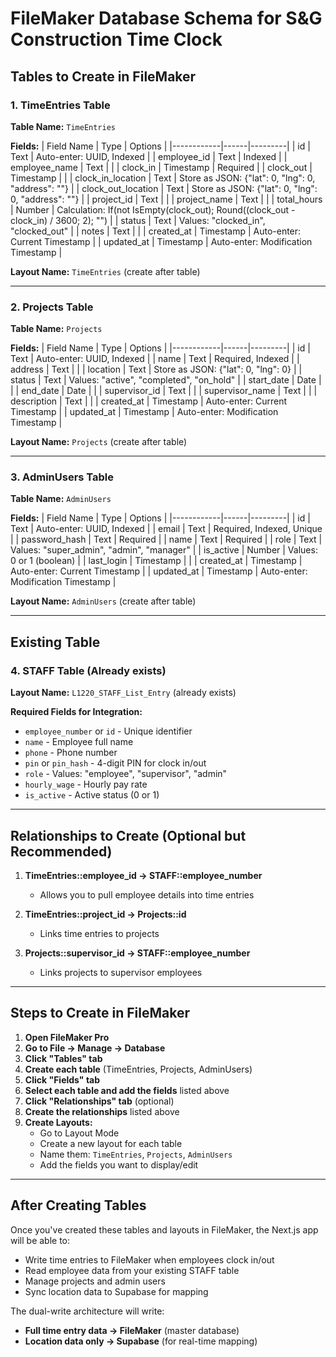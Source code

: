 # FileMaker Database Schema for S&G Construction Time Clock

## Tables to Create in FileMaker

### 1. TimeEntries Table

**Table Name:** `TimeEntries`

**Fields:**
| Field Name | Type | Options |
|------------|------|---------|
| id | Text | Auto-enter: UUID, Indexed |
| employee_id | Text | Indexed |
| employee_name | Text | |
| clock_in | Timestamp | Required |
| clock_out | Timestamp | |
| clock_in_location | Text | Store as JSON: {"lat": 0, "lng": 0, "address": ""} |
| clock_out_location | Text | Store as JSON: {"lat": 0, "lng": 0, "address": ""} |
| project_id | Text | |
| project_name | Text | |
| total_hours | Number | Calculation: If(not IsEmpty(clock_out); Round((clock_out - clock_in) / 3600; 2); "") |
| status | Text | Values: "clocked_in", "clocked_out" |
| notes | Text | |
| created_at | Timestamp | Auto-enter: Current Timestamp |
| updated_at | Timestamp | Auto-enter: Modification Timestamp |

**Layout Name:** `TimeEntries` (create after table)

---

### 2. Projects Table

**Table Name:** `Projects`

**Fields:**
| Field Name | Type | Options |
|------------|------|---------|
| id | Text | Auto-enter: UUID, Indexed |
| name | Text | Required, Indexed |
| address | Text | |
| location | Text | Store as JSON: {"lat": 0, "lng": 0} |
| status | Text | Values: "active", "completed", "on_hold" |
| start_date | Date | |
| end_date | Date | |
| supervisor_id | Text | |
| supervisor_name | Text | |
| description | Text | |
| created_at | Timestamp | Auto-enter: Current Timestamp |
| updated_at | Timestamp | Auto-enter: Modification Timestamp |

**Layout Name:** `Projects` (create after table)

---

### 3. AdminUsers Table

**Table Name:** `AdminUsers`

**Fields:**
| Field Name | Type | Options |
|------------|------|---------|
| id | Text | Auto-enter: UUID, Indexed |
| email | Text | Required, Indexed, Unique |
| password_hash | Text | Required |
| name | Text | Required |
| role | Text | Values: "super_admin", "admin", "manager" |
| is_active | Number | Values: 0 or 1 (boolean) |
| last_login | Timestamp | |
| created_at | Timestamp | Auto-enter: Current Timestamp |
| updated_at | Timestamp | Auto-enter: Modification Timestamp |

**Layout Name:** `AdminUsers` (create after table)

---

## Existing Table

### 4. STAFF Table (Already exists)

**Layout Name:** `L1220_STAFF_List_Entry` (already exists)

**Required Fields for Integration:**
- `employee_number` or `id` - Unique identifier
- `name` - Employee full name
- `phone` - Phone number
- `pin` or `pin_hash` - 4-digit PIN for clock in/out
- `role` - Values: "employee", "supervisor", "admin"
- `hourly_wage` - Hourly pay rate
- `is_active` - Active status (0 or 1)

---

## Relationships to Create (Optional but Recommended)

1. **TimeEntries::employee_id → STAFF::employee_number**
   - Allows you to pull employee details into time entries

2. **TimeEntries::project_id → Projects::id**
   - Links time entries to projects

3. **Projects::supervisor_id → STAFF::employee_number**
   - Links projects to supervisor employees

---

## Steps to Create in FileMaker

1. **Open FileMaker Pro**
2. **Go to File → Manage → Database**
3. **Click "Tables" tab**
4. **Create each table** (TimeEntries, Projects, AdminUsers)
5. **Click "Fields" tab**
6. **Select each table and add the fields** listed above
7. **Click "Relationships" tab** (optional)
8. **Create the relationships** listed above
9. **Create Layouts:**
   - Go to Layout Mode
   - Create a new layout for each table
   - Name them: `TimeEntries`, `Projects`, `AdminUsers`
   - Add the fields you want to display/edit

---

## After Creating Tables

Once you've created these tables and layouts in FileMaker, the Next.js app will be able to:
- Write time entries to FileMaker when employees clock in/out
- Read employee data from your existing STAFF table
- Manage projects and admin users
- Sync location data to Supabase for mapping

The dual-write architecture will write:
- **Full time entry data → FileMaker** (master database)
- **Location data only → Supabase** (for real-time mapping)

